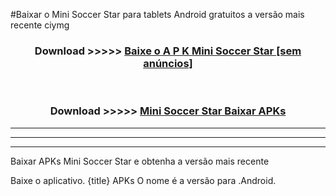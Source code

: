 #Baixar o Mini Soccer Star   para tablets Android gratuitos a versão mais recente ciymg


<div align="center">
<h3>Download >>>>> <a href="https://pt-web.web.app/?pt= Mini Soccer Star ">Baixe o A P K Mini Soccer Star  [sem anúncios]</a></h3><br>

<h3>Download >>>>> <a href="https://pt-web.web.app/?pt= Mini Soccer Star ">Mini Soccer Star  Baixar APKs</a></h3>
</div>

----------------------------------------------------------

----------------------------------------------------------

----------------------------------------------------------

Baixar APKs Mini Soccer Star  e obtenha a versão mais recente

Baixe o aplicativo. {title} APKs O nome é a versão para .Android.


